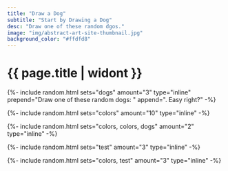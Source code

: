 ```yaml
---
title: "Draw a Dog"
subtitle: "Start by Drawing a Dog"
desc: "Draw one of these random dgos."
image: "img/abstract-art-site-thumbnail.jpg"
background_color: "#ffdfd8"
---
```

# {{ page.title | widont }}

{%- include random.html sets="dogs" amount="3" type="inline" prepend="Draw one of these random dogs: " append=". Easy right?" -%}

{%- include random.html sets="colors" amount="10" type="inline" -%}

{%- include random.html sets="colors, colors, dogs" amount="2" type="inline" -%}

{%- include random.html sets="test" amount="3" type="inline" -%}

{%- include random.html sets="colors, test" amount="3" type="inline" -%}